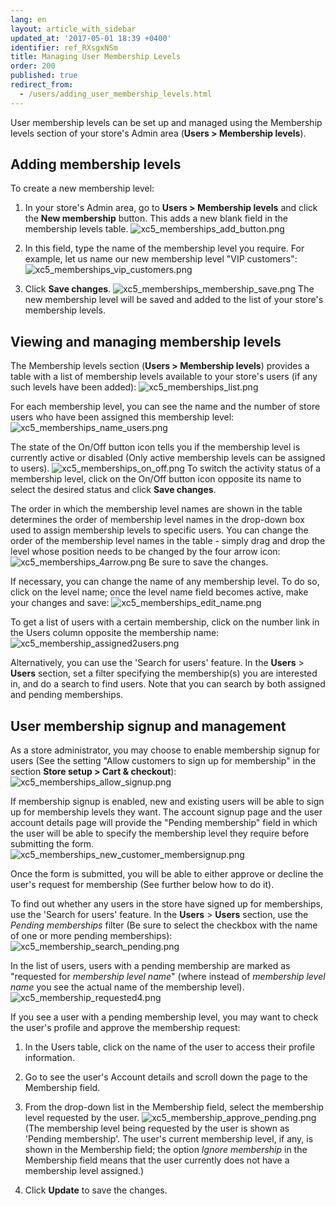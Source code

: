 ```yaml
---
lang: en
layout: article_with_sidebar
updated_at: '2017-05-01 18:39 +0400'
identifier: ref_RXsgxNSm
title: Managing User Membership Levels
order: 200
published: true
redirect_from:
  - /users/adding_user_membership_levels.html
---
```

User membership levels can be set up and managed using the Membership levels section of your store's Admin area (**Users > Membership levels**). 

## Adding membership levels
To create a new membership level:
1.  In your store's Admin area, go to **Users > Membership levels** and click the **New membership** button. This adds a new blank field in the membership levels table.
    ![xc5_memberships_add_button.png]({{site.baseurl}}/attachments/ref_RXsgxNSm/xc5_memberships_add_button.png)

2.  In this field, type the name of the membership level you require. For example, let us name our new membership level "VIP customers":
    ![xc5_memberships_vip_customers.png]({{site.baseurl}}/attachments/ref_RXsgxNSm/xc5_memberships_vip_customers.png)

3.  Click **Save changes**.
    ![xc5_memberships_membership_save.png]({{site.baseurl}}/attachments/ref_RXsgxNSm/xc5_memberships_membership_save.png)
The new membership level will be saved and added to the list of your store's membership levels.

## Viewing and managing membership levels
The Membership levels section (**Users > Membership levels**) provides a table with a list of membership levels available to your store's users (if any such levels have been added):
    ![xc5_memberships_list.png]({{site.baseurl}}/attachments/ref_RXsgxNSm/xc5_memberships_list.png)
    
For each membership level, you can see the name and the number of store users who have been assigned this membership level:
    ![xc5_memberships_name_users.png]({{site.baseurl}}/attachments/ref_RXsgxNSm/xc5_memberships_name_users.png)

The state of the On/Off button icon tells you if the membership level is currently active or disabled (Only active membership levels can be assigned to users).
    ![xc5_memberships_on_off.png]({{site.baseurl}}/attachments/ref_RXsgxNSm/xc5_memberships_on_off.png)
    To switch the activity status of a membership level, click on the On/Off button icon opposite its name to select the desired status and click **Save changes**.
    
The order in which the membership level names are shown in the table determines the order of membership level names in the drop-down box used to assign membership levels to specific users. You can change the order of the membership level names in the table - simply drag and drop the level whose position needs to be changed by the four arrow icon:
    ![xc5_memberships_4arrow.png]({{site.baseurl}}/attachments/ref_RXsgxNSm/xc5_memberships_4arrow.png)
    Be sure to save the changes.
    
If necessary, you can change the name of any membership level. To do so, click on the level name; once the level name field becomes active, make your changes and save:
    ![xc5_memberships_edit_name.png]({{site.baseurl}}/attachments/ref_RXsgxNSm/xc5_memberships_edit_name.png)
    
To get a list of users with a certain membership, click on the number link in the Users column opposite the membership name:
    ![xc5_membership_assigned2users.png]({{site.baseurl}}/attachments/ref_RXsgxNSm/xc5_membership_assigned2users.png)
    
Alternatively, you can use the 'Search for users' feature. In the **Users** > **Users** section, set a filter specifying the membership(s) you are interested in, and do a search to find users. Note that you can search by both assigned and pending memberships.

## User membership signup and management
As a store administrator, you may choose to enable membership signup for users (See the setting "Allow customers to sign up for membership" in the section **Store setup > Cart & checkout**):
    ![xc5_memberships_allow_signup.png]({{site.baseurl}}/attachments/ref_RXsgxNSm/xc5_memberships_allow_signup.png)

If membership signup is enabled, new and existing users will be able to sign up for membership levels they want. The account signup page and the user account details page will provide the "Pending membership" field in which the user will be able to specify the membership level they require before submitting the form. 
    ![xc5_memberships_new_customer_membersignup.png]({{site.baseurl}}/attachments/ref_RXsgxNSm/xc5_memberships_new_customer_membersignup.png)

Once the form is submitted, you will be able to either approve or decline the user's request for membership (See further below how to do it).

To find out whether any users in the store have signed up for memberships, use the 'Search for users' feature. In the **Users** > **Users** section, use the _Pending memberships_ filter (Be sure to select the checkbox with the name of one or more pending memberships):
    ![xc5_membership_search_pending.png]({{site.baseurl}}/attachments/ref_RXsgxNSm/xc5_membership_search_pending.png)
    
In the list of users, users with a pending membership are marked as "requested for _membership level name_" (where instead of _membership level name_ you see the actual name of the membership level).
    ![xc5_membership_requested4.png]({{site.baseurl}}/attachments/ref_RXsgxNSm/xc5_membership_requested4.png)

If you see a user with a pending membership level, you may want to check the user's profile and approve the membership request: 

   1.  In the Users table, click on the name of the user to access their profile information.
    
   2.  Go to see the user's Account details and scroll down the page to the Membership field.
    
   3.  From the drop-down list in the Membership field, select the membership level requested by the user.
        ![xc5_membership_approve_pending.png]({{site.baseurl}}/attachments/ref_RXsgxNSm/xc5_membership_approve_pending.png)
        (The membership level being requested by the user is shown as 'Pending membership'. The user's current membership level, if any, is shown in the Membership field; the option _Ignore membership_ in the Membership field means that the user currently does not have a membership level assigned.)
   
   4.  Click **Update** to save the changes.
